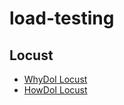 # load-testing

## Locust

- [WhyDoI Locust](https://github.com/krishnam-eng/howdoi-loadtest/blob/main/locust/README.md)
- [HowDoI Locust](https://github.com/krishnam-eng/howdoi-loadtest/tree/main/locust)
